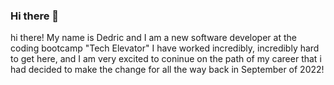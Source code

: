 ### Hi there 👋

<!--
**dwillisaac/dwillisaac** is a ✨ _special_ ✨ repository because its `README.md` (this file) appears on your GitHub profile.

Here are some ideas to get you started:

- 🔭 I’m currently working on ...
- 🌱 I’m currently learning ...
- 👯 I’m looking to collaborate on ...
- 🤔 I’m looking for help with ...
- 💬 Ask me about ...
- 📫 How to reach me: ...
- 😄 Pronouns: ...
- ⚡ Fun fact: ...
-->
hi there! My name is Dedric and I am a new software developer at the coding bootcamp "Tech Elevator" I have worked incredibly, incredibly hard to get here, and I am very excited to coninue on the path of my career that i had decided to make the change for all the way back in September of 2022!
